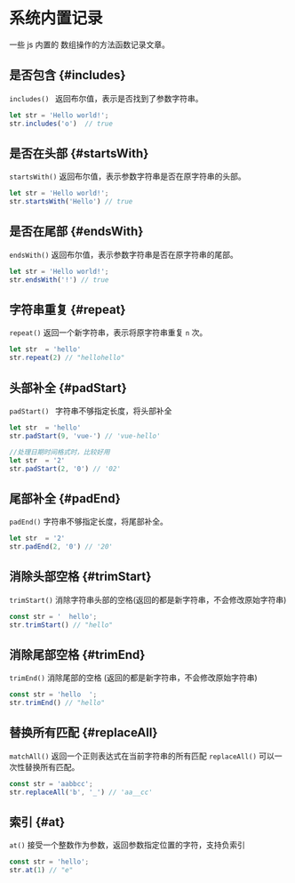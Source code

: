 # 系统内置记录

一些 js 内置的 数组操作的方法函数记录文章。


## 是否包含 {#includes}

`includes() ` 返回布尔值，表示是否找到了参数字符串。

```javascript
let str = 'Hello world!';
str.includes('o')  // true
```

## 是否在头部 {#startsWith}

`startsWith()` 返回布尔值，表示参数字符串是否在原字符串的头部。

```javascript
let str = 'Hello world!';
str.startsWith('Hello') // true
```

## 是否在尾部 {#endsWith}

`endsWith()` 返回布尔值，表示参数字符串是否在原字符串的尾部。

```javascript
let str = 'Hello world!';
str.endsWith('!') // true
```

## 字符串重复 {#repeat}

`repeat()`  返回一个新字符串，表示将原字符串重复 `n` 次。

```javascript
let str  = 'hello'
str.repeat(2) // "hellohello"
```


## 头部补全 {#padStart}

`padStart() ` 字符串不够指定长度，将头部补全

```javascript
let str  = 'hello'
str.padStart(9, 'vue-') // 'vue-hello'

//处理日期时间格式时，比较好用
let str  = '2'
str.padStart(2, '0') // '02'
```

## 尾部补全 {#padEnd}

`padEnd()` 字符串不够指定长度，将尾部补全。

```javascript
let str  = '2'
str.padEnd(2, '0') // '20'
```

## 消除头部空格 {#trimStart}

`trimStart()` 消除字符串头部的空格(返回的都是新字符串，不会修改原始字符串)

```javascript
const str = '  hello';
str.trimStart() // "hello"
```

## 消除尾部空格 {#trimEnd}

`trimEnd()` 消除尾部的空格 (返回的都是新字符串，不会修改原始字符串)

```javascript
const str = 'hello  ';
str.trimEnd() // "hello"
```

## 替换所有匹配 {#replaceAll}

`matchAll()` 返回一个正则表达式在当前字符串的所有匹配
`replaceAll()` 可以一次性替换所有匹配。

```javascript
const str = 'aabbcc';
str.replaceAll('b', '_') // 'aa__cc'
```

## 索引 {#at}

`at()` 接受一个整数作为参数，返回参数指定位置的字符，支持负索引

```javascript
const str = 'hello';
str.at(1) // "e"
```

